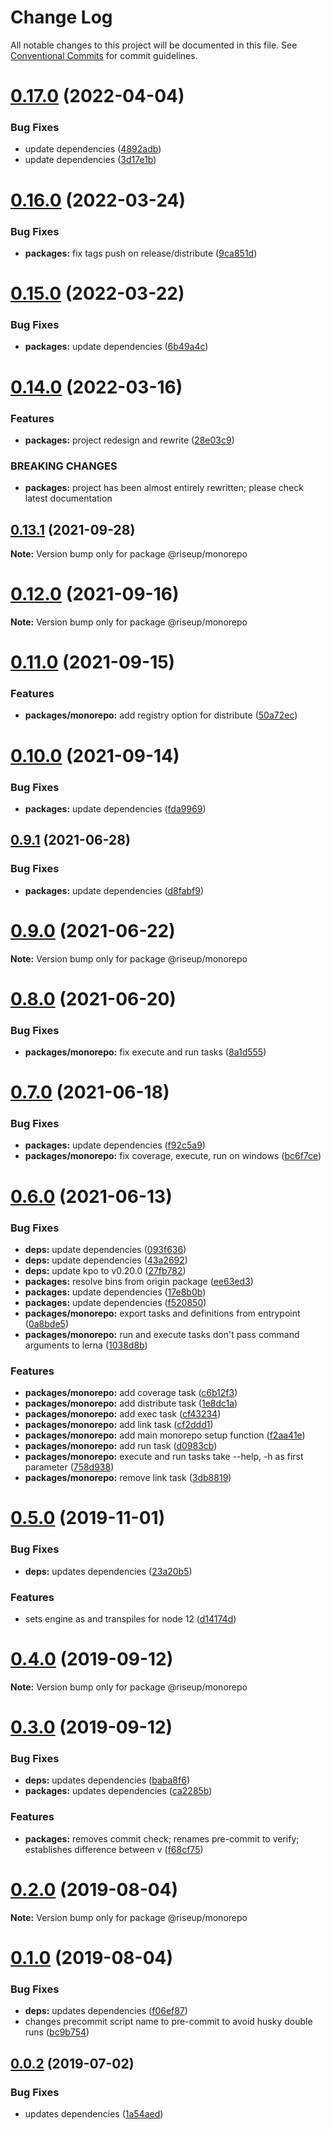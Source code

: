 # Change Log

All notable changes to this project will be documented in this file.
See [Conventional Commits](https://conventionalcommits.org) for commit guidelines.

# [0.17.0](https://github.com/rafamel/riseup/compare/v0.16.0...v0.17.0) (2022-04-04)


### Bug Fixes

* update dependencies ([4892adb](https://github.com/rafamel/riseup/commit/4892adb01f2ce2837bba4a40017fcc076d437620))
* update dependencies ([3d17e1b](https://github.com/rafamel/riseup/commit/3d17e1b70c6a90f4233bff55f2bb5b2f165ab44d))





# [0.16.0](https://github.com/rafamel/riseup/compare/v0.15.0...v0.16.0) (2022-03-24)


### Bug Fixes

* **packages:** fix tags push on release/distribute ([9ca851d](https://github.com/rafamel/riseup/commit/9ca851dd33496031e72bd2c97e349fed6c5cf487))





# [0.15.0](https://github.com/rafamel/riseup/compare/v0.14.0...v0.15.0) (2022-03-22)


### Bug Fixes

* **packages:** update dependencies ([6b49a4c](https://github.com/rafamel/riseup/commit/6b49a4c17d6c70b0a3974102215923f01929c8ed))





# [0.14.0](https://github.com/rafamel/riseup/compare/v0.13.1...v0.14.0) (2022-03-16)


### Features

* **packages:** project redesign and rewrite ([28e03c9](https://github.com/rafamel/riseup/commit/28e03c9ba72dcbd4388a954be282a86b4411e23f))


### BREAKING CHANGES

* **packages:** project has been almost entirely rewritten; please check latest documentation





## [0.13.1](https://github.com/rafamel/riseup/compare/v0.12.0...v0.13.1) (2021-09-28)

**Note:** Version bump only for package @riseup/monorepo





# [0.12.0](https://github.com/rafamel/riseup/compare/v0.11.0...v0.12.0) (2021-09-16)

**Note:** Version bump only for package @riseup/monorepo





# [0.11.0](https://github.com/rafamel/riseup/compare/v0.10.0...v0.11.0) (2021-09-15)


### Features

* **packages/monorepo:** add registry option for distribute ([50a72ec](https://github.com/rafamel/riseup/commit/50a72ec0ebf5ee8bd5f1f160503efb258b542d57))





# [0.10.0](https://github.com/rafamel/riseup/compare/v0.9.2...v0.10.0) (2021-09-14)


### Bug Fixes

* **packages:** update dependencies ([fda9969](https://github.com/rafamel/riseup/commit/fda9969aaf64671eccaea5916f80eaa8867dc9e0))





## [0.9.1](https://github.com/rafamel/riseup/compare/v0.9.0...v0.9.1) (2021-06-28)


### Bug Fixes

* **packages:** update dependencies ([d8fabf9](https://github.com/rafamel/riseup/commit/d8fabf9d8cfb5180ecba281c3ac1194268dda2e8))





# [0.9.0](https://github.com/rafamel/riseup/compare/v0.8.0...v0.9.0) (2021-06-22)

**Note:** Version bump only for package @riseup/monorepo





# [0.8.0](https://github.com/rafamel/riseup/compare/v0.7.0...v0.8.0) (2021-06-20)


### Bug Fixes

* **packages/monorepo:** fix execute and run tasks ([8a1d555](https://github.com/rafamel/riseup/commit/8a1d5550e1e683e639b40d1072944326b7f82499))





# [0.7.0](https://github.com/rafamel/riseup/compare/v0.6.0...v0.7.0) (2021-06-18)


### Bug Fixes

* **packages:** update dependencies ([f92c5a9](https://github.com/rafamel/riseup/commit/f92c5a98cc97f463f21001b62ff4a02c012aa563))
* **packages/monorepo:** fix coverage, execute, run on windows ([bc6f7ce](https://github.com/rafamel/riseup/commit/bc6f7ced903856af56bf7eb17baf5a8df081d9cb))





# [0.6.0](https://github.com/rafamel/riseup/compare/v0.5.0...v0.6.0) (2021-06-13)


### Bug Fixes

* **deps:** update dependencies ([093f636](https://github.com/rafamel/riseup/commit/093f6369aa90d2f9d22e4b9f16121bf7141abd61))
* **deps:** update dependencies ([43a2692](https://github.com/rafamel/riseup/commit/43a2692fc36e278d1adc952a01c264cf02c8995c))
* **deps:** update kpo to v0.20.0 ([27fb782](https://github.com/rafamel/riseup/commit/27fb7827a67ba2e8c3bcc0ad9c517774faaa1cf3))
* **packages:** resolve bins from origin package ([ee63ed3](https://github.com/rafamel/riseup/commit/ee63ed30eb79d915481a56844bdf0f8a1549bb3d))
* **packages:** update dependencies ([17e8b0b](https://github.com/rafamel/riseup/commit/17e8b0be83bb857e038b8298b5bd5e584c4f5bba))
* **packages:** update dependencies ([f520850](https://github.com/rafamel/riseup/commit/f520850d78b7889d3bf1b2020973430b6c914ccd))
* **packages/monorepo:** export tasks and definitions from entrypoint ([0a8bde5](https://github.com/rafamel/riseup/commit/0a8bde55b949b2005beba8400a77864f2e71b2cc))
* **packages/monorepo:** run and execute tasks don't pass command arguments to lerna ([1038d8b](https://github.com/rafamel/riseup/commit/1038d8b4439bf26a953092f266fe1d7555c3397e))


### Features

* **packages/monorepo:** add coverage task ([c6b12f3](https://github.com/rafamel/riseup/commit/c6b12f357edefcafde63a52c1f2a2976514dc6b8))
* **packages/monorepo:** add distribute task ([1e8dc1a](https://github.com/rafamel/riseup/commit/1e8dc1a83f6a4e6547bc3e7ad587f43543238d32))
* **packages/monorepo:** add exec task ([cf43234](https://github.com/rafamel/riseup/commit/cf43234f3b05f1367662ea994f6c8078b868fee2))
* **packages/monorepo:** add link task ([cf2ddd1](https://github.com/rafamel/riseup/commit/cf2ddd17283108682ce222c9180712929a2142a6))
* **packages/monorepo:** add main monorepo setup function ([f2aa41e](https://github.com/rafamel/riseup/commit/f2aa41eb0a6fdfaf586a57a39327fcaf2a2ff22c))
* **packages/monorepo:** add run task ([d0983cb](https://github.com/rafamel/riseup/commit/d0983cb724a8bd2526efb08d89bfd0a34a8e520e))
* **packages/monorepo:** execute and run tasks take --help, -h as first parameter ([758d938](https://github.com/rafamel/riseup/commit/758d938f2040c805381d43239cdaac7543e6aa98))
* **packages/monorepo:** remove link task ([3db8819](https://github.com/rafamel/riseup/commit/3db8819b3c39fe3a309ec704a999c2b79a282d61))





# [0.5.0](https://github.com/rafamel/riseup/compare/v0.4.0...v0.5.0) (2019-11-01)


### Bug Fixes

* **deps:** updates dependencies ([23a20b5](https://github.com/rafamel/riseup/commit/23a20b597feea8e75c7c87e9e51f6863be075da5))


### Features

* sets engine as and transpiles for node 12 ([d14174d](https://github.com/rafamel/riseup/commit/d14174d9d1fc890cc4fb68c9bf04c3a84a38c2ed))





# [0.4.0](https://github.com/rafamel/riseup/compare/v0.3.0...v0.4.0) (2019-09-12)

**Note:** Version bump only for package @riseup/monorepo





# [0.3.0](https://github.com/rafamel/riseup/compare/v0.2.0...v0.3.0) (2019-09-12)


### Bug Fixes

* **deps:** updates dependencies ([baba8f6](https://github.com/rafamel/riseup/commit/baba8f6))
* **packages:** updates dependencies ([ca2285b](https://github.com/rafamel/riseup/commit/ca2285b))


### Features

* **packages:** removes commit check; renames pre-commit to verify; establishes difference between v ([f68cf75](https://github.com/rafamel/riseup/commit/f68cf75))





# [0.2.0](https://github.com/rafamel/riseup/compare/v0.1.0...v0.2.0) (2019-08-04)

**Note:** Version bump only for package @riseup/monorepo





# [0.1.0](https://github.com/rafamel/riseup/compare/v0.0.2...v0.1.0) (2019-08-04)


### Bug Fixes

* **deps:** updates dependencies ([f06ef87](https://github.com/rafamel/riseup/commit/f06ef87))
* changes precommit script name to pre-commit to avoid husky double runs ([bc9b754](https://github.com/rafamel/riseup/commit/bc9b754))





## [0.0.2](https://github.com/rafamel/riseup/compare/v0.0.1...v0.0.2) (2019-07-02)


### Bug Fixes

* updates dependencies ([1a54aed](https://github.com/rafamel/riseup/commit/1a54aed))
